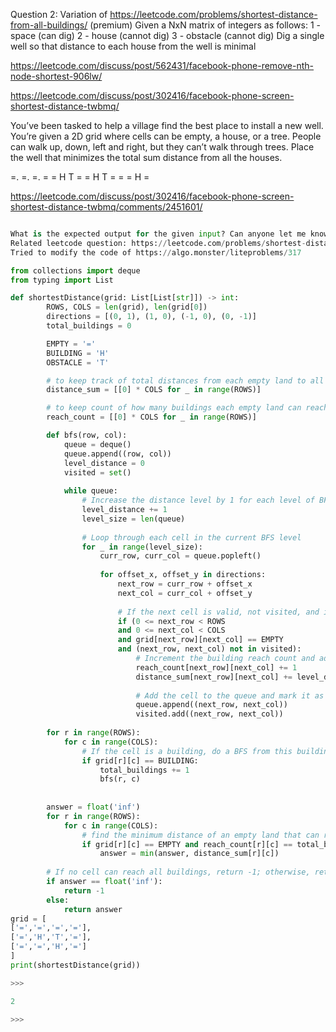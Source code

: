 Question 2:
Variation of https://leetcode.com/problems/shortest-distance-from-all-buildings/ (premium)
Given a NxN matrix of integers as follows:
1 - space (can dig)
2 - house (cannot dig)
3 - obstacle (cannot dig)
Dig a single well so that distance to each house from the well is minimal

https://leetcode.com/discuss/post/562431/facebook-phone-remove-nth-node-shortest-906lw/


https://leetcode.com/discuss/post/302416/facebook-phone-screen-shortest-distance-twbmq/

You’ve been tasked to help a village find the best place to install a new well. You’re given a 2D grid where cells can be empty, a house, or a tree. People can walk up, down, left and right, but they can’t walk through trees. Place the well that minimizes the total sum distance from all the houses.

=. =. =. =
= H T =
= H T =
= = H =


https://leetcode.com/discuss/post/302416/facebook-phone-screen-shortest-distance-twbmq/comments/2451601/



```python

What is the expected output for the given input? Can anyone let me know.
Related leetcode question: https://leetcode.com/problems/shortest-distance-from-all-buildings/
Tried to modify the code of https://algo.monster/liteproblems/317

from collections import deque
from typing import List

def shortestDistance(grid: List[List[str]]) -> int:
        ROWS, COLS = len(grid), len(grid[0])
        directions = [(0, 1), (1, 0), (-1, 0), (0, -1)]
        total_buildings = 0

        EMPTY = '='
        BUILDING = 'H'
        OBSTACLE = 'T'

        # to keep track of total distances from each empty land to all buldings
        distance_sum = [[0] * COLS for _ in range(ROWS)]

        # to keep count of how many buildings each empty land can reach
        reach_count = [[0] * COLS for _ in range(ROWS)]

        def bfs(row, col):
            queue = deque()
            queue.append((row, col))
            level_distance = 0
            visited = set()
            
            while queue:
                # Increase the distance level by 1 for each level of BFS
                level_distance += 1
                level_size = len(queue)
                      
                # Loop through each cell in the current BFS level
                for _ in range(level_size):
                    curr_row, curr_col = queue.popleft()
                    
                    for offset_x, offset_y in directions:
                        next_row = curr_row + offset_x
                        next_col = curr_col + offset_y
                        
                        # If the next cell is valid, not visited, and is an empty land
                        if (0 <= next_row < ROWS 
                        and 0 <= next_col < COLS 
                        and grid[next_row][next_col] == EMPTY
                        and (next_row, next_col) not in visited):
                            # Increment the building reach count and add the distance
                            reach_count[next_row][next_col] += 1
                            distance_sum[next_row][next_col] += level_distance
                                  
                            # Add the cell to the queue and mark it as visited
                            queue.append((next_row, next_col))
                            visited.add((next_row, next_col))
        
        for r in range(ROWS):
            for c in range(COLS):
                # If the cell is a building, do a BFS from this building to all other empty lands
                if grid[r][c] == BUILDING:
                    total_buildings += 1
                    bfs(r, c)
                
                
        answer = float('inf')
        for r in range(ROWS):
            for c in range(COLS):
                # find the minimum distance of an empty land that can reach all buildings
                if grid[r][c] == EMPTY and reach_count[r][c] == total_buildings:
                    answer = min(answer, distance_sum[r][c])                      
        
        # If no cell can reach all buildings, return -1; otherwise, return the minimum distance
        if answer == float('inf'):
            return -1
        else:
            return answer
grid = [
['=','=','=','='],
['=','H','T','='],
['=','=','H','=']
]
print(shortestDistance(grid))

>>>

2

>>>

```
